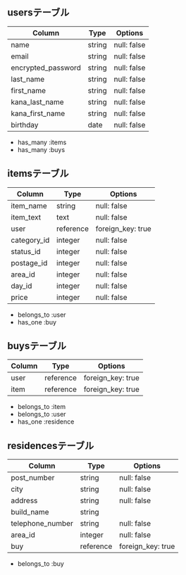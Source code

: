 ## usersテーブル

| Column             | Type   | Options     |
| ------------------ | ------ | ----------- |
| name               | string | null: false |
| email              | string | null: false |
| encrypted_password | string | null: false |
| last_name          | string | null: false |
| first_name         | string | null: false |
| kana_last_name     | string | null: false |
| kana_first_name    | string | null: false |
| birthday           | date   | null: false |

- has_many :items
- has_many :buys

## itemsテーブル

| Column        | Type      | Options           |
| ------------- | --------- | ----------------- |
| item_name     | string    | null: false       |
| item_text     | text      | null: false       |
| user          | reference | foreign_key: true |
| category_id   | integer   | null: false       |
| status_id     | integer   | null: false       |
| postage_id    | integer   | null: false       |
| area_id       | integer   | null: false       |
| day_id        | integer   | null: false       | 
| price         | integer   | null: false       | 

- belongs_to :user
- has_one :buy

## buysテーブル

| Column     | Type      | Options           |
| ---------- | --------- | ----------------- |
| user       | reference | foreign_key: true | 
| item       | reference | foreign_key: true |

- belongs_to :item
- belongs_to :user
- has_one :residence

## residencesテーブル

| Column           | Type       | Options           |  
| ---------------- | ---------- | ----------------- |
| post_number      | string     | null: false       |
| city             | string     | null: false       |
| address          | string     | null: false       |
| build_name       | string     |                   |
| telephone_number | string     | null: false       |
| area_id          | integer    | null: false       |
| buy              | reference  | foreign_key: true |

- belongs_to :buy
